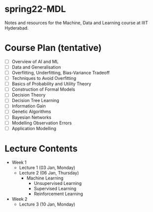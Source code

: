# spring22-MDL
Notes and resources for the Machine, Data and Learning course at IIIT Hyderabad.

# Course Plan (tentative)
- [ ] Overview of AI and ML
- [ ] Data and Generalisation
- [ ] Overfitting, Underfitting, Bias-Variance Tradeoff
- [ ] Techniques to Avoid Overfitting
- [ ] Basics of Probability and Utility Theory
- [ ] Construction of Formal Models
- [ ] Decision Theory
- [ ] Decision Tree Learning
- [ ] Information Gain
- [ ] Genetic Algorithms
- [ ] Bayesian Networks
- [ ] Modelling Observation Errors
- [ ] Application Modelling

# Lecture Contents
* Week 1
    - Lecture 1 (03 Jan, Monday)
    - Lecture 2 (06 Jan, Thursday)
        - Machine Learning
            - Unsupervised Learning
            - Supervised Learning
            - Reinforcement Learning
* Week 2
    - Lecture 3 (10 Jan, Monday)
